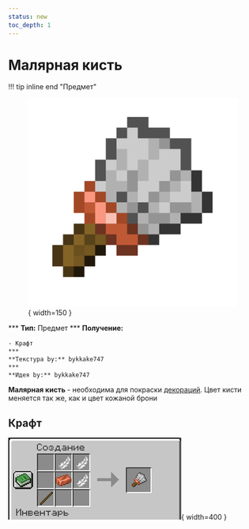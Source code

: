 ```yaml
---
status: new
toc_depth: 1
---
```


# Малярная кисть

!!! tip inline end "Предмет"
    <figure markdown="span">
        ![paint_brush](../../assets/items/items/paint_brush.png){ width=150 }
    </figure>
    ***
    **Тип:** Предмет
    ***
    **Получение:**
    
    - Крафт
    ***
    **Текстура by:** bykkake747
    ***
    **Идея by:** bykkake747

**Малярная кисть** - необходима для покраски [декораций](decor_table.md). Цвет кисти меняется так же, как и цвет кожаной брони

## Крафт

![brush_craft](../../assets/items/items/paint_brush_craft.png){ width=400 }